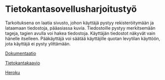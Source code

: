 # Tietokantasovellusharjoitustyö

Tarkoituksena on laatia sivusto, johon käyttäjä pystyy rekisteröitymään ja lataamaan tiedostoja, pääasiassa kuvia. Tiedostoille pystyy merkitsemään tageja, tagien avulla voi hakea tiedostoja. Käyttäjän tiedostot näkyvät vain hänelle itselleen. Pääkäyttäjä voi säätää käyttäjille quotan levytilan käyttöön, jota käyttäjä ei pysty ylittämään.


[Dokumentaatio](https://github.com/ArktinenKarpalo/demo-tsoha/blob/master/docs/dokumentaatiota.md)

[Tietokantakaavio](https://github.com/ArktinenKarpalo/demo-tsoha/blob/master/docs/tietokantakaavio.png)

[Heroku](https://demo-tsoha.herokuapp.com/)
